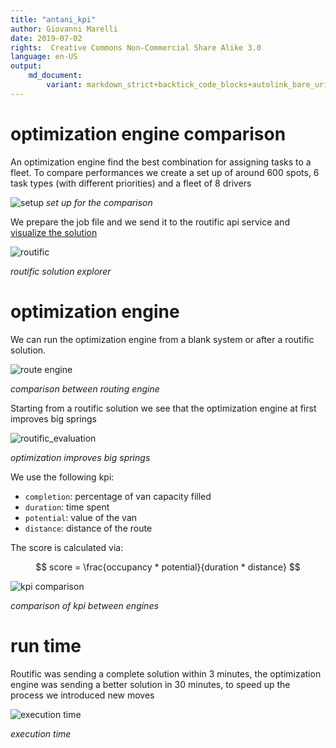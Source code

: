 ```yaml
---
title: "antani_kpi"
author: Giovanni Marelli
date: 2019-07-02
rights:  Creative Commons Non-Commercial Share Alike 3.0
language: en-US
output: 
	md_document:
		variant: markdown_strict+backtick_code_blocks+autolink_bare_uris+markdown_github
---
```


# optimization engine comparison

An optimization engine find the best combination for assigning tasks to a fleet.
To compare performances we create a set up of around 600 spots, 6 task types (with different priorities) and a fleet of 8 drivers

![setup](f_ops/comp_setup.png "comp setup")
_set up for the comparison_

We prepare the job file and we send it to the routific api service and [visualize the solution](http://routific-viewer.herokuapp.com/jobs/k24ozyff68)

![routific](f_ops/routific.png "routific")

_routific solution explorer_

# optimization engine

We can run the optimization engine from a blank system or after a routific solution.

![route engine](f_ops/route_engine.png "route engine")

_comparison between routing engine_

Starting from a routific solution we see that the optimization engine at first improves big springs

![routific_evaluation](f_ops/prob_2.png "routific evaluation")

_optimization improves big springs_

We use the following kpi:

* `completion`: percentage of van capacity filled
* `duration`: time spent
* `potential`: value of the van
* `distance`: distance of the route

The score is calculated via:

$$ score = \frac{occupancy * potential}{duration * distance} $$


![kpi comparison](f_ops/kpi_comparison.png "kpi comparison")

_comparison of kpi between engines_

<!-- If we consider routed distances the figure change -->

<!-- ![kpi comparison routed](f_ops/kpi_compRouted.png "kpi comparison routed") -->

<!-- _comparison of kpi between engines using routed distances_ -->


# run time

Routific was sending a complete solution within 3 minutes, the optimization engine was sending a better solution in 30 minutes, to speed up the process we introduced new moves

![execution time](f_ops/execution_time.png "execution time")

_execution time_

